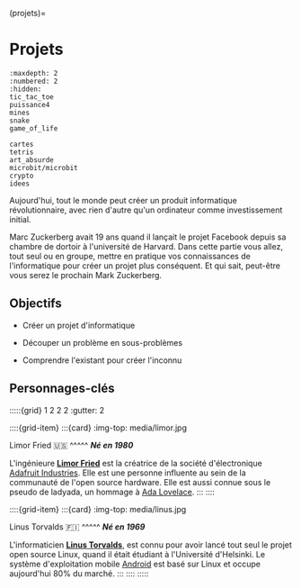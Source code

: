 (projets)=
# Projets

```{toctree}
:maxdepth: 2
:numbered: 2
:hidden:
tic_tac_toe
puissance4
mines
snake
game_of_life

cartes
tetris
art_absurde
microbit/microbit
crypto
idees
```

Aujourd'hui, tout le monde peut créer un produit informatique révolutionnaire, avec rien d'autre qu'un ordinateur comme investissement initial.

Marc Zuckerberg avait 19 ans quand il lançait le projet Facebook depuis sa chambre de dortoir à l'université de Harvard.
Dans cette partie vous allez, tout seul ou en groupe, mettre en pratique vos connaissances de l'informatique pour créer un projet plus conséquent. Et qui sait, peut-être vous serez le prochain Mark Zuckerberg.



## Objectifs

* Créer un projet d'informatique

* Découper un problème en sous-problèmes

* Comprendre l'existant pour créer l'inconnu

## Personnages-clés

:::::{grid} 1 2 2 2
:gutter: 2

::::{grid-item}
:::{card}
:img-top: media/limor.jpg

Limor Fried 🇺🇸
^^^^^
***Né en 1980***

L'ingénieure [**Limor Fried**](https://fr.wikipedia.org/wiki/Limor_Fried) est la créatrice de la société d'électronique [Adafruit Industries](https://www.adafruit.com). Elle est une personne influente au sein de la communauté de l'open source hardware. Elle est aussi connue sous le pseudo de ladyada, un hommage à [Ada Lovelace](https://en.wikipedia.org/wiki/Ada_Lovelace).
:::
::::

::::{grid-item}
:::{card}
:img-top: media/linus.jpg

Linus Torvalds 🇫🇮
^^^^^
***Né en 1969***

L'informaticien [**Linus Torvalds**](https://fr.wikipedia.org/wiki/Linus_Torvalds), est connu pour avoir lancé tout seul le projet open source Linux, quand il était étudiant à l'Université d'Helsinki. Le système d'exploitation mobile [Android](https://fr.wikipedia.org/wiki/Android) est basé sur Linux et occupe aujourd'hui 80% du marché.
:::
::::
:::::

